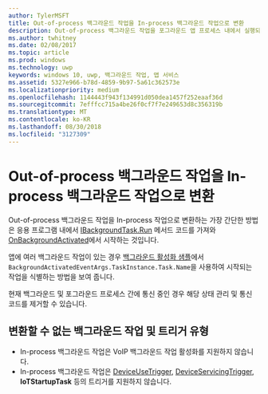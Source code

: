 ```yaml
---
author: TylerMSFT
title: Out-of-process 백그라운드 작업을 In-process 백그라운드 작업으로 변환
description: Out-of-process 백그라운드 작업을 포그라운드 앱 프로세스 내에서 실행되는 In-process 백그라운드 작업으로 변환합니다.
ms.author: twhitney
ms.date: 02/08/2017
ms.topic: article
ms.prod: windows
ms.technology: uwp
keywords: windows 10, uwp, 백그라운드 작업, 앱 서비스
ms.assetid: 5327e966-b78d-4859-9b97-5a61c362573e
ms.localizationpriority: medium
ms.openlocfilehash: 1144443f943f134991d050dea1457f252eaaf36d
ms.sourcegitcommit: 7efffcc715a4be26f0cf7f7e249653d8c356319b
ms.translationtype: MT
ms.contentlocale: ko-KR
ms.lasthandoff: 08/30/2018
ms.locfileid: "3127309"
---
```

# <a name="convert-an-out-of-process-background-task-to-an-in-process-background-task"></a>Out-of-process 백그라운드 작업을 In-process 백그라운드 작업으로 변환

Out-of-process 백그라운드 작업을 In-process 작업으로 변환하는 가장 간단한 방법은 응용 프로그램 내에서 [IBackgroundTask.Run](https://msdn.microsoft.com/library/windows/apps/windows.applicationmodel.background.ibackgroundtask.run.aspx?f=255&MSPPError=-2147217396) 메서드 코드를 가져와 [OnBackgroundActivated](https://msdn.microsoft.com/library/windows/apps/windows.ui.xaml.application.onbackgroundactivated.aspx)에서 시작하는 것입니다.

앱에 여러 백그라운드 작업이 있는 경우 [백그라운드 활성화 샘플](https://github.com/Microsoft/Windows-universal-samples/tree/dev/Samples/BackgroundActivation)에서 `BackgroundActivatedEventArgs.TaskInstance.Task.Name`을 사용하여 시작되는 작업을 식별하는 방법을 보여 줍니다.

현재 백그라운드 및 포그라운드 프로세스 간에 통신 중인 경우 해당 상태 관리 및 통신 코드를 제거할 수 있습니다.

## <a name="background-tasks-and-trigger-types-that-cannot-be-converted"></a>변환할 수 없는 백그라운드 작업 및 트리거 유형

* In-process 백그라운드 작업은 VoIP 백그라운드 작업 활성화를 지원하지 않습니다.
* In-process 백그라운드 작업은 [DeviceUseTrigger](https://msdn.microsoft.com/library/windows/apps/windows.applicationmodel.background.deviceusetrigger.aspx?f=255&MSPPError=-2147217396), [DeviceServicingTrigger](https://msdn.microsoft.com/library/windows/apps/windows.applicationmodel.background.deviceservicingtrigger.aspx), **IoTStartupTask** 등의 트리거를 지원하지 않습니다.
